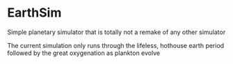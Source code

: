 # EarthSim
Simple planetary simulator that is totally not a remake of any other simulator

The current simulation only runs through the lifeless, hothouse earth period followed by the great oxygenation as plankton evolve